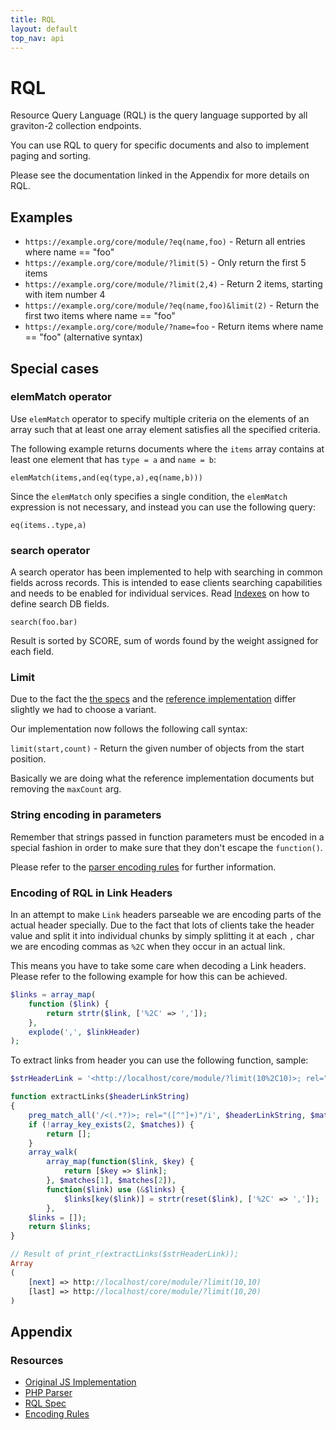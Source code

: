 ```yaml
---
title: RQL
layout: default
top_nav: api
---
```


# RQL

Resource Query Language (RQL) is the query language supported by all graviton-2 collection endpoints.

You can use RQL to query for specific documents and also to implement paging and sorting.

Please see the documentation linked in the Appendix for more details on RQL.

## Examples

* ``https://example.org/core/module/?eq(name,foo)`` - Return all entries where name == "foo"
* ``https://example.org/core/module/?limit(5)`` - Only return the first 5 items
* ``https://example.org/core/module/?limit(2,4)`` - Return 2 items, starting with item number 4
* ``https://example.org/core/module/?eq(name,foo)&limit(2)`` - Return the first two items where name == "foo"
* ``https://example.org/core/module/?name=foo`` - Return items where name == "foo" (alternative syntax)

## Special cases

### elemMatch operator

Use ``elemMatch`` operator to specify multiple criteria on the elements of an array such that at least one array element satisfies all the specified criteria.

The following example returns documents where the ``items`` array contains at least one element that has ``type = a`` and ``name = b``:

```
elemMatch(items,and(eq(type,a),eq(name,b)))
```

Since the ``elemMatch`` only specifies a single condition, the ``elemMatch`` expression is not necessary, and instead you can use the following query:

```
eq(items..type,a)
```

### search operator

A search operator has been implemented to help with searching in common fields across records. This is intended to ease clients searching capabilities and
needs to be enabled for individual services. Read [Indexes](/api/index-and-search) on how to define search DB fields.

```
search(foo.bar)
```
Result is sorted by SCORE, sum of words found by the weight assigned for each field.

### Limit

Due to the fact the [the specs](https://doc.apsstandard.org/2.1/spec/rql/) and the [reference implementation](https://github.com/persvr/rql) differ slightly we had to choose a variant.

Our implementation now follows the following call syntax:

``limit(start,count)`` - Return the given number of objects from the start position.

Basically we are doing what the reference implementation documents but removing
the ``maxCount`` arg.

### String encoding in parameters

Remember that strings passed in function parameters must be encoded in a special fashion in order to make sure that they don't escape the ``function()``.

Please refer to the [parser encoding rules](https://github.com/xiag-ag/rql-parser#encoding-rules) for further information.

### Encoding of RQL in Link Headers

In an attempt to make ``Link`` headers parseable we are encoding parts of the actual header specially. Due to the fact that lots of clients take the header value and split it into individual chunks by simply splitting it at each ``,`` char we are encoding commas as ``%2C`` when they occur in an actual link.

This means you have to take some care when decoding a Link headers. Please refer to the following example for how this can be achieved.

```php
$links = array_map(
    function ($link) {
        return strtr($link, ['%2C' => ',']);
    },
    explode(',', $linkHeader)
);
```

To extract links from header you can use the following function, sample:
```php
$strHeaderLink = '<http://localhost/core/module/?limit(10%2C10)>; rel="next",<http://localhost/core/module/?limit(10%2C20)>; rel="last"';

function extractLinks($headerLinkString)
{
    preg_match_all('/<(.*?)>; rel="([^"]+)"/i', $headerLinkString, $matches);
    if (!array_key_exists(2, $matches)) {
        return [];
    }
    array_walk(
        array_map(function($link, $key) {
            return [$key => $link];
        }, $matches[1], $matches[2]),
        function($link) use (&$links) {
            $links[key($link)] = strtr(reset($link), ['%2C' => ',']);
        },
    $links = []);
    return $links;
}

// Result of print_r(extractLinks($strHeaderLink));
Array
(
    [next] => http://localhost/core/module/?limit(10,10)
    [last] => http://localhost/core/module/?limit(10,20)
)
```

## Appendix
### Resources

* [Original JS Implementation](https://github.com/persvr/rql)
* [PHP Parser](https://github.com/xiag-ag/rql-parser)
* [RQL Spec](https://doc.apsstandard.org/2.1/spec/rql/)
* [Encoding Rules](https://github.com/xiag-ag/rql-parser#encoding-rules)
